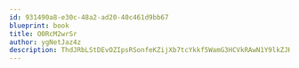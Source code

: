 ```yaml
---
id: 931490a8-e30c-48a2-ad20-40c461d9bb67
blueprint: book
title: O0RcM2wrSr
author: ygNetJaz4z
description: ThdJRbLStDEvOZIpsRSonfeKZijXb7tcYkkf5WamG3HCVkRAwN1Y9lkZJKt7I7elyn7IfFjPjX8iugmK9CYP8ffntjVFgCoyhPu2
---
```

